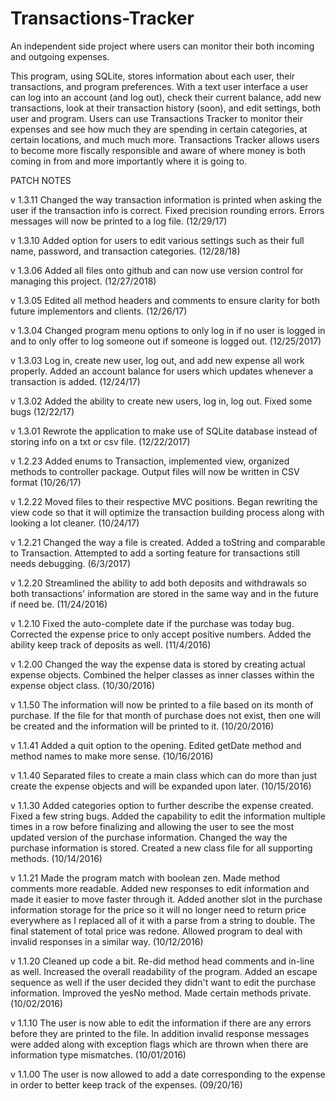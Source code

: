 # Transactions-Tracker
An independent side project where users can monitor their both incoming and outgoing expenses.
	
This program, using SQLite, stores information about each user, their transactions, and program preferences. With a text user interface a user can log into an account (and log out), check their current balance, add new transactions, look at their transaction history (soon), and edit settings, both user and program. Users can use Transactions Tracker to monitor their expenses and see how much they are spending in certain categories, at certain locations, and much much more. Transactions Tracker allows users to become more fiscally responsible and aware of where money is both coming in from and more importantly where it is going to.

PATCH NOTES

v 1.3.11 Changed the way transaction information is printed when asking the user if the transaction
	info is correct. Fixed precision rounding errors. Errors messages will now be printed to a log file. 	(12/29/17)

v 1.3.10 Added option for users to edit various settings such as their full name, password, and
	transaction categories. (12/28/18)
	
v 1.3.06 Added all files onto github and can now use version control for managing this project.
	(12/27/2018)

v 1.3.05 Edited all method headers and comments to ensure clarity for both future implementors and
	clients. (12/26/17)

v 1.3.04 Changed program menu options to only log in if no user is logged in and to only offer
	to log someone out if someone is logged out. (12/25/2017)

v 1.3.03 Log in, create new user, log out, and add new expense all work properly. Added an
	account balance for users which updates whenever a transaction is added. (12/24/17)

v 1.3.02 Added the ability to create new users, log in, log out. Fixed some bugs (12/22/17)

v 1.3.01 Rewrote the application to make use of SQLite database instead of storing info on a 
	txt or csv file. (12/22/2017)

v 1.2.23 Added enums to Transaction, implemented view, organized methods to controller package. 
	Output files will now be written in CSV format (10/26/17)

v 1.2.22 Moved files to their respective MVC positions. Began rewriting the view code so that
	it will optimize the transaction building process along with looking a lot cleaner. (10/24/17)

v 1.2.21 Changed the way a file is created. Added a toString and comparable to
 	 Transaction. Attempted to add a sorting feature for transactions still 
 	 needs debugging. (6/3/2017)

v 1.2.20 Streamlined the ability to add both deposits and withdrawals so both
     transactions' information are stored in the same way and in the future
     if need be. (11/24/2016)

v 1.2.10 Fixed the auto-complete date if the purchase was today bug. Corrected
     the expense price to only accept positive numbers. Added the ability
     keep track of deposits as well. (11/4/2016)

v 1.2.00 Changed the way the expense data is stored by creating actual expense 
     objects. Combined the helper classes as inner classes within the 
     expense object class. (10/30/2016)

v 1.1.50 The information will now be printed to a file based on its month of
     purchase. If the file for that month of purchase does not exist, then
     one will be created and the information will be printed to it. 
     (10/20/2016)

v 1.1.41 Added a quit option to the opening. Edited getDate method and method 
     names to make more sense. (10/16/2016)

v 1.1.40 Separated files to create a main class which can do more than just
     create the expense objects and will be expanded upon later. 
     (10/15/2016)

v 1.1.30  Added categories option to further describe the expense created. 
      Fixed a few string bugs. Added the capability to edit the information
      multiple times in a row before finalizing and allowing the user to
      see the most updated version of the purchase information. Changed the
      way the purchase information is stored. Created a new class file for
      all supporting methods. (10/14/2016)

v 1.1.21  Made the program match with boolean zen. Made method comments more
      readable. Added new responses to edit information and made it easier
      to move faster through it. Added another slot in the purchase 
      information storage for the price so it will no longer need to return
      price everywhere as I replaced all of it with a parse from a string 
      to double. The final statement of total price was redone. Allowed
      program to deal with invalid responses in a similar way.
      (10/12/2016)

v 1.1.20  Cleaned up code a bit. Re-did method head comments and in-line
      as well. Increased the overall readability of the program. Added an
      escape sequence as well if the user decided they didn't want to edit
      the purchase information. Improved the yesNo method. Made certain
      methods private. (10/02/2016)

v 1.1.10  The user is now able to edit the information if there are any errors 
      before they are printed to the file. In addition invalid response 
      messages were added along with exception flags which are thrown when 
      there are information type mismatches. (10/01/2016)

v 1.1.00  The user is now allowed to add a date corresponding to the expense in
      order to better keep track of the expenses. (09/20/16)

